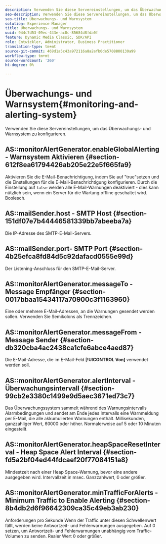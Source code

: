 ```yaml
---
description: Verwenden Sie diese Servereinstellungen, um das Überwachungs- und Warnsystem zu konfigurieren.
seo-description: Verwenden Sie diese Servereinstellungen, um das Überwachungs- und Warnsystem zu konfigurieren.
seo-title: Überwachungs- und Warnsystem
solution: Experience Manager
title: Überwachungs- und Warnsystem
uuid: 944c7d53-09ec-443e-ac8c-85684d8fda0f
feature: Dynamic Media Classic, SDK/API
role: Entwickler, Administrator, Business Practitioner
translation-type: tm+mt
source-git-commit: 469d1a5c43a972116a8a2efb0de5708800130a99
workflow-type: tm+mt
source-wordcount: '260'
ht-degree: 0%

---
```



# Überwachungs- und Warnsystem{#monitoring-and-alerting-system}

Verwenden Sie diese Servereinstellungen, um das Überwachungs- und Warnsystem zu konfigurieren.

## AS::monitorAlertGenerator.enableGlobalAlerting - Warnsystem Aktivieren {#section-612f8ea61794426ab205e22e5f665fa9}

Aktivieren Sie die E-Mail-Benachrichtigung, indem Sie auf &quot;true&quot;setzen und die Einstellungen für die E-Mail-Benachrichtigung konfigurieren. Durch die Einstellung auf `false` werden alle E-Mail-Warnungen deaktiviert - dies kann nützlich sein, wenn ein Server für die Wartung offline geschaltet wird. Boolesch.

## AS::mailSender.host - SMTP Host {#section-151df07e7b44446581339bb7abeeba7a}

Die IP-Adresse des SMTP-E-Mail-Servers.

## AS::mailSender.port- SMTP Port {#section-4b25efca8fd84d5c92dafacd0555e99d}

Der Listening-Anschluss für den SMTP-E-Mail-Server.

## AS::monitorAlertGenerator.messageTo - Message Empfänger {#section-0017bbaa15434117a70900c3f1163960}

Eine oder mehrere E-Mail-Adressen, an die Warnungen gesendet werden sollen. Verwenden Sie Semikolons als Trennzeichen.

## AS::monitorAlertGenerator.messageFrom - Message Sender {#section-db320cba4ac2438ca1cfe6abce4aed87}

Die E-Mail-Adresse, die im E-Mail-Feld **[!UICONTROL Von]** verwendet werden soll.

## AS::monitorAlertGenerator.alertInterval - Überwachungsintervall {#section-99cb2e3380c1499e9d5aec3671ed73c7}

Das Überwachungssystem sammelt während des Warnungsintervalls Alarmbedingungen und sendet am Ende jedes Intervalls eine Warnmeldung per E-Mail, die alle akkumulierten Warnungen enthält. Millisekunden, ganzzahliger Wert, 60000 oder höher. Normalerweise auf 5 oder 10 Minuten eingestellt.

## AS::monitorAlertGenerator.heapSpaceResetInterval - Heap Space Alert Interval {#section-fd5a2bf04ed44fdcaef20f77084151a8}

Mindestzeit nach einer Heap Space-Warnung, bevor eine andere ausgegeben wird. Intervallzeit in msec. Ganzzahlwert, 0 oder größer.

## AS::monitorAlertGenerator.minTrafficForAlerts - Minimum Traffic to Enable Alerting {#section-8b4db2d6f96642309ca35c49eb3ab230}

Anforderungen pro Sekunde Wenn der Traffic unter diesen Schwellenwert fällt, werden keine Antwortzeit- und Fehlerwarnungen ausgegeben. Auf 0 setzen, um Antwortzeit- und Fehlerwarnungen unabhängig vom Traffic-Volumen zu senden. Realer Wert 0 oder größer.
